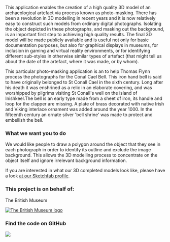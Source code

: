 This application enables the creation of a high quality 3D model of an archaeological artefact via process known as 
photo-masking. There has been a revolution in 3D modelling in recent years and it is now relatively easy to construct 
such models from ordinary digital photographs. Isolating the object depicted in these photographs, and masking out the 
background, is an important first step to achieving high quality results. The final 3D model will be made publicly 
available and is useful not only for basic documentation purposes, but also for graphical displays in museums, for 
inclusion in gaming and virtual reality environments, or for identifying different sub-styles in otherwise similar 
types of artefact (that might tell us about the date of the artefact, where it was made, or by whom).

This particular photo-masking application is an to help Thomas Flynn process the photographs for the Conal Cael Bell. 
This iron hand bell is said to have originally belonged to St Conall Cael in the sixth century. Long after his death 
it was enshrined as a relic in an elaborate covering, and was worshipped by pilgrims visiting St Conall's well on the 
island of Inishkeel.The bell is an early type made from a sheet of iron, its handle and loop for the clapper are missing. 
A plate of brass decorated with native Irish and Viking interlace ornament was added around the year 1000. 
In the fifteenth century an ornate silver 'bell shrine' was made to protect and embellish the bell. 

### What we want you to do

We would like people to draw a polygon around the object that they see in each photograph in order to identify its 
outline and exclude the image background. This allows the 3D modelling process to concentrate on the object itself and 
ignore irrelevant background information.

If you are interested in what our 3D completed models look like, please have a look [at our Sketchfab profile](https://sketchfab.com/micropasts).

### This project is on behalf of:

 The British Museum

[![The British Museum logo](https://finds.org.uk/assets/logos/bm_logo.png)](http://britishmuseum.org)


### Find the code on GitHub

[![](http://micropasts-other.s3.amazonaws.com/other/github_logo.png)](https://github.com/MicroPasts/conallCaelBel)
